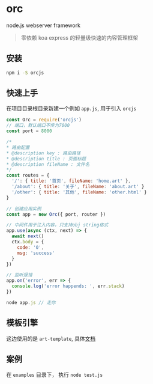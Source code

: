 # orc
node.js  webserver framework

> 零依赖 koa express 的轻量级快速的内容管理框架


## 安装

```bash
npm i -S orcjs
```



## 快速上手

在项目目录根目录新建一个例如 `app.js`, 用于引入 `orcjs`


```js
const Orc = require('orcjs')
// 端口，默认端口不传为7000
const port = 8000

/*
* 路由配置
* @description key : 路由路径
* @description title : 页面标题
* @description fileName : 文件名
*/
const routes = {
  '/': { title: '首页', fileName: 'home.art' },
  '/about': { title: '关于', fileName: 'about.art' }
  '/other': { title: '其他', fileName: 'other.html' }
}

// 创建应用实例
const app = new Orc({ port, router })

// 中间件用于注入内容，只支持obj string格式
app.use(async (ctx, next) => {
  await next()
  ctx.body = {
    code: '0',
    msg: 'success'
  }
})

// 监听报错
app.on('error', err => {
  console.log('error happends: ', err.stack)
})

```


```js
node app.js // 走你
```

## 模板引擎
这边使用的是 `art-template`, 具体[文档](https://aui.github.io/art-template/)


## 案例

在 `examples` 目录下， 执行 `node test.js`

